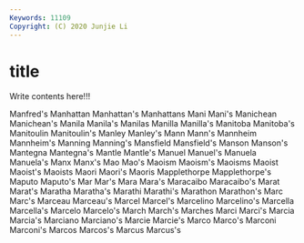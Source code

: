 ```yaml
---
Keywords: 11109
Copyright: (C) 2020 Junjie Li
---
```


# title

Write contents here!!!
 
Manfred's 
Manhattan 
Manhattan's 
Manhattans 
Mani 
Mani's
Manichean 
Manichean's 
Manila 
Manila's 
Manilas 
Manilla 
Manilla's 
Manitoba 
Manitoba's 
Manitoulin
Manitoulin's 
Manley 
Manley's 
Mann 
Mann's 
Mannheim 
Mannheim's 
Manning 
Manning's 
Mansfield
Mansfield's 
Manson 
Manson's 
Mantegna 
Mantegna's 
Mantle 
Mantle's 
Manuel 
Manuel's 
Manuela
Manuela's 
Manx 
Manx's 
Mao 
Mao's 
Maoism 
Maoism's 
Maoisms 
Maoist 
Maoist's
Maoists 
Maori 
Maori's 
Maoris 
Mapplethorpe 
Mapplethorpe's 
Maputo 
Maputo's 
Mar 
Mar's
Mara 
Mara's 
Maracaibo 
Maracaibo's 
Marat 
Marat's 
Maratha 
Maratha's 
Marathi 
Marathi's
Marathon 
Marathon's 
Marc 
Marc's 
Marceau 
Marceau's 
Marcel 
Marcel's 
Marcelino 
Marcelino's
Marcella 
Marcella's 
Marcelo 
Marcelo's 
March 
March's 
Marches 
Marci 
Marci's 
Marcia
Marcia's 
Marciano 
Marciano's 
Marcie 
Marcie's 
Marco 
Marco's 
Marconi 
Marconi's 
Marcos
Marcos's 
Marcus 
Marcus's 
